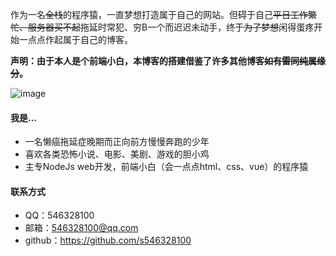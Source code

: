 作为一名~~全栈~~的程序猿，一直梦想打造属于自己的网站。但碍于自己~~平日工作繁忙、服务器买不起~~拖延时常犯、穷B一个而迟迟未动手，终于~~为了梦想~~闲得蛋疼开始一点点作起属于自己的博客。

**声明：由于本人是个前端小白，本博客的搭建借鉴了许多其他博客~~如有雷同纯属缘分~~。**

![image](http://img.mp.itc.cn/upload/20170408/46be066733824073a8872289e08be143_th.jpeg)

#### 我是...

- 一名懒癌拖延症晚期而正向前方慢慢奔跑的少年
- 喜欢各类恐怖小说、电影、美剧、游戏的胆小鸡
- 主专NodeJs web开发，前端小白（会一点点html、css、vue）的程序猿

#### 联系方式

- QQ：546328100
- 邮箱：546328100@qq.com
- github：https://github.com/s546328100
